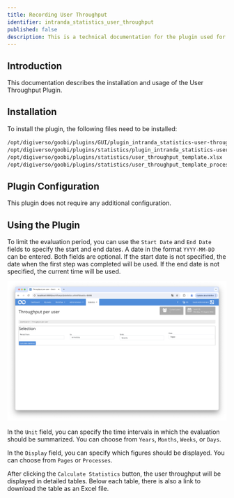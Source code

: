 ```yaml
---
title: Recording User Throughput
identifier: intranda_statistics_user_throughput
published: false
description: This is a technical documentation for the plugin used for analyzing user throughput.
---
```

## Introduction
This documentation describes the installation and usage of the User Throughput Plugin.

## Installation
To install the plugin, the following files need to be installed:

```bash
/opt/digiverso/goobi/plugins/GUI/plugin_intranda_statistics-user-throughput-GUI.jar
/opt/digiverso/goobi/plugins/statistics/plugin_intranda_statistics-user-throughput.jar
/opt/digiverso/goobi/plugins/statistics/user_throughput_template.xlsx
/opt/digiverso/goobi/plugins/statistics/user_throughput_template_process.xlsx
```
## Plugin Configuration

This plugin does not require any additional configuration.

## Using the Plugin

To limit the evaluation period, you can use the `Start Date` and `End Date` fields to specify the start and end dates. A date in the format `YYYY-MM-DD` can be entered. Both fields are optional. If the start date is not specified, the date when the first step was completed will be used. If the end date is not specified, the current time will be used.

![Select Time Period](screen1_en.png)

In the `Unit` field, you can specify the time intervals in which the evaluation should be summarized. You can choose from `Years`, `Months`, `Weeks`, or `Days`.

In the `Display` field, you can specify which figures should be displayed. You can choose from `Pages` or `Processes`.

After clicking the `Calculate Statistics` button, the user throughput will be displayed in detailed tables. Below each table, there is also a link to download the table as an Excel file.